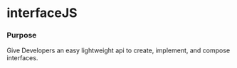 # interfaceJS 

### Purpose
Give Developers an easy lightweight api to create, implement, and compose interfaces.